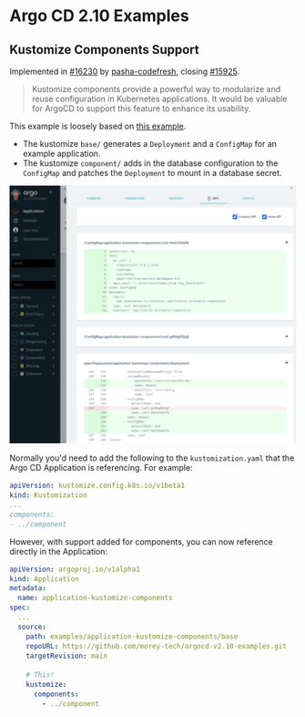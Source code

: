 # Argo CD 2.10 Examples
## Kustomize Components Support
Implemented in [#16230](https://github.com/argoproj/argo-cd/pull/16230) by [pasha-codefresh](https://github.com/pasha-codefresh), closing [#15925](https://github.com/argoproj/argo-cd/issues/15925).

> Kustomize components provide a powerful way to modularize and reuse configuration in Kubernetes applications. It would be valuable for ArgoCD to support this feature to enhance its usability.

This example is loosely based on [this example](https://github.com/kubernetes-sigs/kustomize/blob/master/examples/components.md).
- The kustomize `base/` generates a `Deployment` and a `ConfigMap` for an example application.
- The kustomize `component/` adds in the database configuration to the `ConfigMap` and patches the `Deployment` to mount in a database secret.

![Diff from kustomize component](../../readme-images/2024-01-29-17-15-56.png)

Normally you'd need to add the following to the `kustomization.yaml` that the Argo CD Application is referencing. For example:
```yaml
apiVersion: kustomize.config.k8s.io/v1beta1
kind: Kustomization
...
components:
- ../component
```

However, with support added for components, you can now reference directly in the Application:
```yaml
apiVersion: argoproj.io/v1alpha1
kind: Application
metadata:
  name: application-kustomize-components
spec:
  ...
  source:
    path: examples/application-kustomize-components/base
    repoURL: https://github.com/morey-tech/argocd-v2.10-examples.git
    targetRevision: main
    
    # This!
    kustomize:
      components:
        - ../component
```